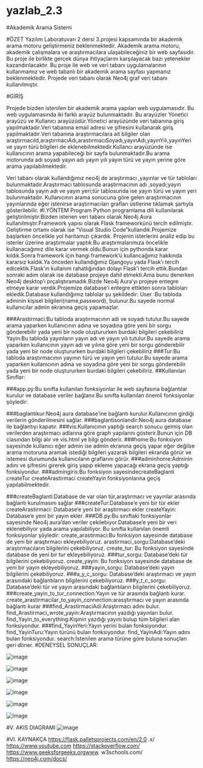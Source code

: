 # yazlab_2.3

#Akademik Arama Sistemi




#ÖZET
Yazılım Laboratuvarı 2 dersi 3.projesi kapsamında bir akademik arama motoru geliştirmeniz beklenmektedir. Akademik arama motoru, akademik çalışmalara ve araştırmacılara ulaşabileceğiniz bir web sayfasıdır. Bu proje ile birlikte gerçek dünya ihtiyaçlarını karşılayacak bazı yetenekler kazandırılacaktır. Bu proje ile web ve veri tabanı uygulamalarının kullanmamız ve web tabanlı bir akademik arama sayfası yapmanız beklenmektedir. Projede veri tabanı olarak Neo4j graf veri tabanı kullanılmıştır.



#GİRİŞ

Projede bizden istenilen bir akademik arama yapılan web uygulamasıdır. Bu web uygulamasında iki farklı arayüz bulunmaktadır. Bu arayüzler Yönetici arayüzü ve Kullanıcı arayüzüdür.Yönetici arayüzünde veri tabanına giriş yapılmaktadır.Veri tabanına email adresi ve şifresini kullanarak giriş yapılmaktadır.Veri tabanına araştırmacılara ait bilgiler olan
araştırmacıId,araştırmacıAdı,arastırmacıSoyadı,yayınAdı,yayınYılı,yayınYeri ve yayın türü bilgileri de eklenebilmektedir.Kullancı arayüzünde ise kullanıcının arama yapabileceği bir sayfa bulunmaktadır.Bu arama motorunda adı soyadı yayın adı  yayın yılı yayın türü	ve yayın yerine göre arama yapılabilmektedir.

Veri tabanı olarak kullandığımız	neo4j	de araştırmacı ,yayınlar ve tür tabloları bulunmaktadır.Araştırmacı tablosunda araştırmacının adı ,soyadı;yayın tablosunda yayın adı ve yayın yeri;tür tablosunda ise yayın türü ve yayın yeri bulunmaktadır.
Kullanıcının arama sonucuna göre gelen araştırmacının yayınlarında eğer istenirse araştırmacıları grafları üstlerine tıklamak şartıyla gösterilebilir.
#I.YÖNTEM
Program Python programlama dili kullanılarak geliştirilmiştir.Bizden istenen veri tabanı olarak Neo4j Aura kullanılmıştır.Framework yapısı olarak Flask frameworkünü tercih edilmiştir. Geliştirme ortamı olarak ise “Visual Studio Code”kullandık.Projemize başlarken öncelikle yol haritamızı çıkardık.
Projenin isterlerini analiz edip bu isterler üzerine araştırmalar yaptık.Bu araştırmalarımıza öncelikle kullanacağımız dile karar vermek oldu.Bunun için pythonda karar kıldık.Sonra framework için hangi framework’ü kullancağımız hakkında kararsız kaldık.Ya önceden kullandığımız Djangoyu yada Flask’ı tercih edicektik.Flask’ın kullanım rahatlığından dolayı Flask’i tercih ettik.Bundan sonraki adım olarak ise database projeye dahil etmekti.Ama bunu denerken Neo4j desktop’ı prçalıştıramadık.Bizde Neo4j Aura’yı projeye entegre etmeye karar verdik.Projemize database’i entegre ettikten sonra tabloları ekledik.Database kullandığımız tablolar şu şekildedir:
User :Bu tabloda adminin kişisel bilgileri(name,password), bulunur.Bu sayede normal kullanıcılar admin ekranına geçiş yapamazlar.

###Arastirmaci:Bu tabloda araştırmacının adı ve soyadı tutulur.Bu sayede arama yaparken kullanıcının adına ve soyadına göre yeni bir sorgu gönderebilir yada yeni bir node oluştururken burdaki bilgileri çekebiliriz Yayin:Bu tabloda yayınların yayın adı ve yayın yılı tutulur.Bu sayede arama yaparken kullanıcının yayın adı ve yılına göre yeni bir sorgu gönderebilir yada yeni bir node oluştururken burdaki bilgileri çekebiliriz
###Tur:Bu tabloda araştırmacının yayının türü ve yayın yeri tutulur.Bu sayede arama yaparken kullanıcının adına ve soyadına göre yeni bir sorgu gönderebilir yada yeni bir node oluştururken burdaki bilgileri çekebiliriz.
##Kullanılan Sınıflar:

###app.py:Bu sınıfta kullanılan fonksiyonlar ile web sayfasına bağlantılar kurulur ve database veriler bağlanır.Bu	sınıfta kullanılan önemli fonksiyonlar şöyledir:

###baglantikur:Neo4j aura database’ine bağlantı kurulur.Kullanıcının girdiği verilerin gönderilmesini sağlar.
###baglantisonlandir:Neo4j aura database ile bağlantıyı kapatır.
###vis:Kullanıcının yaptığı search sonucu gelmiş olan verilerden araştırmacı adlarına göre graph yapılarını gösterir.Bunun için DB clasından bilgi alır ve vis.html ye bilgi gönderir.
###home:Bu fonksiyon sayesinde kullanıcı eğer admin ise admin ekranına geçiş yapar eğer değilse arama motoruna aramak istediği bilgileri yazarak bilgileri ekranda görür ve istemesi durumunda kullanıcıların graflarını görür.
###adminhome:Adminin adını ve şifresini girerek giriş yapıp ekleme yapacağı ekrana geçiş yaptığı fonksiyondur.
###admingiris:Bu fonksiyon sayesindecreateBaglanti createTur createArastirmaci createYayin fonksiyonlarına geçiş yapılabilmektedir.

###createBaglanti:Database de var olan tür,araştırmacı ve yayınlar arasında bağlantı kurulmasını sağlar
###createTur:Database’e yeni bir tür ekler createArastirmaci: Database’e yeni bir araştırmacı ekler createYayin: Database’e yeni bir yayın ekler.
###DB.py:Bu sınıftaki fonksiyonlar sayesinde Neo4j aura’dan veriler çekilebiyor.Database’e yeni bir veri eklenebiliyor yada arama yapılabiliyor. Bu	sınıfta kullanılan önemli fonksiyonlar şöyledir:
create_arastirmaci:Bu fonksiyon sayesinde database de yeni bir araştırmacı ekleyebiliyoruz.
arastirmaci_sorgu:Database’deki araştırmacıların bilgilerini çekebiliyoruz. create_tur: Bu fonksiyon sayesinde database de yeni bir
tur ekleyebiliyoruz.
###tur_sorgu: Database’deki tür bilgilerini çekebiliyoruz. create_yayin: Bu fonksiyon sayesinde database de yeni bir yayın ekleyebiliyoruz.
###yayin_sorgu: Database’deki yayın bilgilerini çekebiliyoruz.
###a_y_c_sorgu: Database’deki araştırmacı ve yayın arasındaki bağlantıların bilgilerini çekebiliyoruz.
###y_t_c_sorgu: Database’deki tür ve yayın arasındaki bağlantıların bilgilerini çekebiliyoruz.
###create_yayin_to_tur_connection:Yayın ve tür arasında bağlantı kurar. create_arastirmacilar_to_yayin_connection:arasştırmacı ve yayın arasında bağlantı kurar
###find_ArastirmaciAdi:Araştırmacı adını bulur. find_Arastirmaci_wrote_yayin:Araştırmacının yazdığı yayınları bulur. find_Yayin_to_everything:Kişinin yazdığı yayını bulup tüm bilgileri alan fonksiyondur.
###find_YayinYeri:Yayın yerini bulan fonksiyondur. find_YayinTuru:Yayın türünü bulan fonksiyondur. find_YayinAdi:Yayın adını bulan fonksiyondur.
search:İstenilen arama türüne göre buluna sonuçları geri döner.
#DENEYSEL SONUÇLAR:


![image](https://user-images.githubusercontent.com/58952369/180172538-bec95e47-0a19-48b0-b6b2-9f976553b0cf.png)



![image](https://user-images.githubusercontent.com/58952369/180172567-0b0d2400-8787-41e9-8128-ba5f26326b81.png)

![image](https://user-images.githubusercontent.com/58952369/180172594-e255569f-8323-449f-a167-88fb43a93aab.png)

![image](https://user-images.githubusercontent.com/58952369/180172619-4616f01f-892f-4fad-86bb-e470f60e209a.png)

![image](https://user-images.githubusercontent.com/58952369/180172646-b00c14d8-53d5-4abd-8f5d-e930a9461e73.png)

![image](https://user-images.githubusercontent.com/58952369/180172695-768b96fa-8358-4549-afe8-0269028370a6.png)




























#V. AKIS DIAGRAMI
![image](https://user-images.githubusercontent.com/58952369/180172453-6bab38ae-8cbd-47f5-9ce8-fe6bce6ffea5.png)


#VI. KAYNAKÇA
https://flask.palletsprojects.com/en/2.0
.x/
https://www.youtube.com https://stackoverflow.com/ https://www.geeksforgeeks.orgwww. w3schools.com/
https://neo4j.com/docs/
